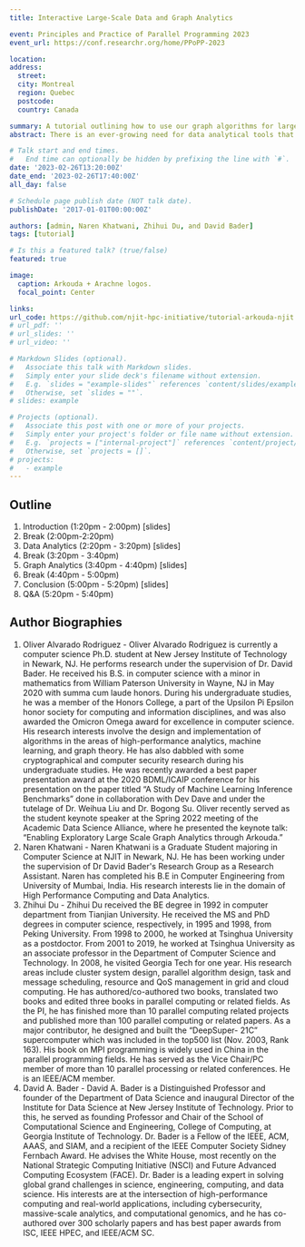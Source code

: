 ```yaml
---
title: Interactive Large-Scale Data and Graph Analytics

event: Principles and Practice of Parallel Programming 2023
event_url: https://conf.researchr.org/home/PPoPP-2023

location:
address:
  street:
  city: Montreal
  region: Quebec
  postcode: 
  country: Canada

summary: A tutorial outlining how to use our graph algorithms for large-scale graph and data analytics.
abstract: There is an ever-growing need for data analytical tools that can handle massive data sets. Arkouda is a Python framework with a Chapel back-end created with the intention to scale NumPy operations at scale for datasets that exceeds tens of terabytes in size. The Python front-end allows for data scientists to utilize the functionality of Arkouda to carry out expensive high-performance computing (HPC) kernels that require the usage of large distributed arrays. Arkouda is not designed with the intention to totally replace libraries like Pandas or NumPy, but rather provide the capability to handle datasets that are massive in size in a highly-scalable environment. The goal is to create an environment that is beneficial for exploratory data and graph analysis (EDA) while staying simple enough for all data scientists to be able to pick up without an issue. Recently, our group at NJIT has created a new graph analysis library based off Arkouda under the name Arachne. The purpose of this tutorial is to provide a comprehensive view of typical pipelines that can be built and integrated with Arkouda. We will first begin by introducing an overview of Arkouda for and then move to Arachne. Examples will be provided with the questions and problems data scientists may want to answer and how Arkouda and Arachne can fit in to solve said problems. We will conclude with questions and further work that our group is planning for Arachne. Both Arkouda and Arachne are open-source and found on GitHub.

# Talk start and end times.
#   End time can optionally be hidden by prefixing the line with `#`.
date: '2023-02-26T13:20:00Z'
date_end: '2023-02-26T17:40:00Z'
all_day: false

# Schedule page publish date (NOT talk date).
publishDate: '2017-01-01T00:00:00Z'

authors: [admin, Naren Khatwani, Zhihui Du, and David Bader]
tags: [tutorial]

# Is this a featured talk? (true/false)
featured: true

image:
  caption: Arkouda + Arachne logos.
  focal_point: Center

links:
url_code: https://github.com/njit-hpc-initiative/tutorial-arkouda-njit
# url_pdf: ''
# url_slides: ''
# url_video: ''

# Markdown Slides (optional).
#   Associate this talk with Markdown slides.
#   Simply enter your slide deck's filename without extension.
#   E.g. `slides = "example-slides"` references `content/slides/example-slides.md`.
#   Otherwise, set `slides = ""`.
# slides: example

# Projects (optional).
#   Associate this post with one or more of your projects.
#   Simply enter your project's folder or file name without extension.
#   E.g. `projects = ["internal-project"]` references `content/project/deep-learning/index.md`.
#   Otherwise, set `projects = []`.
# projects:
#   - example
---
```


<!-- {{% callout note %}}
Click on the **Slides** button above to view the built-in slides feature.
{{% /callout %}}

Slides can be added in a few ways:

- **Create** slides using Wowchemy's [_Slides_](https://wowchemy.com/docs/managing-content/#create-slides) feature and link using `slides` parameter in the front matter of the talk file
- **Upload** an existing slide deck to `static/` and link using `url_slides` parameter in the front matter of the talk file
- **Embed** your slides (e.g. Google Slides) or presentation video on this page using [shortcodes](https://wowchemy.com/docs/writing-markdown-latex/).

Further event details, including [page elements](https://wowchemy.com/docs/writing-markdown-latex/) such as image galleries, can be added to the body of this page. -->

## Outline
1. Introduction (1:20pm - 2:00pm) [slides]
2. Break (2:00pm-2:20pm)
3. Data Analytics (2:20pm - 3:20pm) [slides]
4. Break (3:20pm - 3:40pm)
5. Graph Analytics (3:40pm - 4:40pm) [slides]
6. Break (4:40pm - 5:00pm)
7. Conclusion (5:00pm - 5:20pm) [slides]
8. Q&A (5:20pm - 5:40pm)

## Author Biographies
1. Oliver Alvarado Rodriguez - Oliver Alvarado Rodriguez is currently a computer science Ph.D. student at New Jersey Institute of Technology in Newark, NJ. He performs research under the supervision of Dr. David Bader. He received his B.S. in computer science with a minor in mathematics from William Paterson University in Wayne, NJ in May 2020 with summa cum laude honors. During his undergraduate studies, he was a member of the Honors College, a part of the Upsilon Pi Epsilon honor society for computing and information disciplines, and was also awarded the Omicron Omega award for excellence in computer science. His research interests involve the design and implementation of algorithms in the areas of high-performance analytics, machine learning, and graph theory. He has also dabbled with some cryptographical and computer security research during his undergraduate studies. He was recently awarded a best paper presentation award at the 2020 BDML/ICAIP conference for his presentation on the paper titled “A Study of Machine Learning Inference Benchmarks” done in collaboration with Dev Dave and under the tutelage of Dr. Weihua Liu and Dr. Bogong Su. Oliver recently served as the student keynote speaker at the Spring 2022 meeting of the Academic Data Science Alliance, where he presented the keynote talk: “Enabling Exploratory Large Scale Graph Analytics through Arkouda.”
2. Naren Khatwani - Naren Khatwani is a Graduate Student majoring in Computer Science at NJIT in Newark, NJ. He has been working under the supervision of Dr David Bader's Research Group as a Research Assistant. Naren has completed his B.E in Computer Engineering from University of Mumbai, India. His research interests lie in the domain of High Performance Computing and Data Analytics.
3. Zhihui Du - Zhihui Du received the BE degree in 1992 in computer department from Tianjian University. He received the MS and PhD degrees in computer science, respectively, in 1995 and 1998, from Peking University. From 1998 to 2000, he worked at Tsinghua University as a postdoctor. From 2001 to 2019, he worked at Tsinghua University as an associate professor in the Department of Computer Science and Technology. In 2008, he visited Georgia Tech for one year. His research areas include cluster system design, parallel algorithm design, task and message scheduling, resource and QoS management in grid and cloud computing. He has authored/co-authored two books, translated two books and edited three books in parallel computing or related fields. As the PI, he has finished more than 10 parallel computing related projects and published more than 100 parallel computing or related papers. As a major contributor, he designed and built the “DeepSuper- 21C” supercomputer which was included in the top500 list (Nov. 2003, Rank 163). His book on MPI programming is widely used in China in the parallel programming fields. He has served as the Vice Chair/PC member of more than 10 parallel processing or related conferences. He is an IEEE/ACM member.
4. David A. Bader - David A. Bader is a Distinguished Professor and founder of the Department of Data Science and inaugural Director of the Institute for Data Science at New Jersey Institute of Technology. Prior to this, he served as founding Professor and Chair of the School of Computational Science and Engineering, College of Computing, at Georgia Institute of Technology. Dr. Bader is a Fellow of the IEEE, ACM, AAAS, and SIAM, and a recipient of the IEEE Computer Society Sidney Fernbach Award. He advises the White House, most recently on the National Strategic Computing Initiative (NSCI) and Future Advanced Computing Ecosystem (FACE). Dr. Bader is a leading expert in solving global grand challenges in science, engineering, computing, and data science. His interests are at the intersection of high-performance computing and real-world applications, including cybersecurity, massive-scale analytics, and computational genomics, and he has co-authored over 300 scholarly papers and has best paper awards from ISC, IEEE HPEC, and IEEE/ACM SC.

